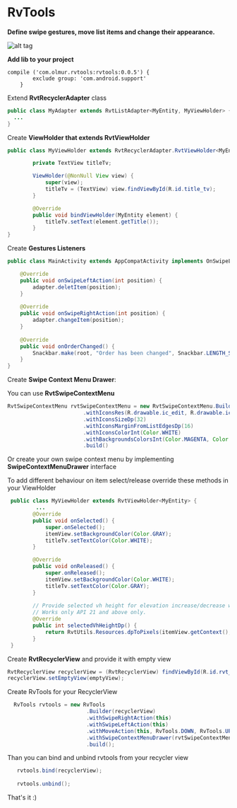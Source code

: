 # RvTools
<strong>Define swipe gestures, move list items and change their appearance.</strong> 

![alt tag](https://user-images.githubusercontent.com/16815979/31423289-936f3df8-ae5c-11e7-9cc8-56d1c930a05c.gif)


<b>Add lib to your project</b>
``` Gradle
compile ('com.olmur.rvtools:rvtools:0.0.5') {
        exclude group: 'com.android.support'
    }
```

Extend <b>RvtRecyclerAdapter</b> class
``` Java
public class MyAdapter extends RvtListAdapter<MyEntity, MyViewHolder> {
  ...
}
```
Create <b>ViewHolder that extends RvtViewHolder</b> 
``` Java
public class MyViewHolder extends RvtRecyclerAdapter.RvtViewHolder<MyEntity> {

        private TextView titleTv;

        ViewHolder(@NonNull View view) {
            super(view);
            titleTv = (TextView) view.findViewById(R.id.title_tv);
        }

        @Override
        public void bindViewHolder(MyEntity element) {
            titleTv.setText(element.getTitle());
        }
}
```

Create <b>Gestures Listeners</b>
``` Java
public class MainActivity extends AppCompatActivity implements OnSwipeLeftAction, OnSwipeRightAction, OnOrderChangedListener {

    @Override
    public void onSwipeLeftAction(int position) {
        adapter.deletItem(position);
    }
    
    @Override
    public void onSwipeRightAction(int position) {
        adapter.changeItem(position);
    }
    
    @Override
    public void onOrderChanged() {
        Snackbar.make(root, "Order has been changed", Snackbar.LENGTH_SHORT).show();
    }
}
```

Create <b>Swipe Context Menu Drawer</b>:

You can use <b>RvtSwipeContextMenu</b>
``` Java
RvtSwipeContextMenu rvtSwipeContextMenu = new RvtSwipeContextMenu.Builder(context)
                        .withIconsRes(R.drawable.ic_edit, R.drawable.ic_delete)
                        .withIconsSizeDp(32)
                        .withIconsMarginFromListEdgesDp(16)
                        .withIconsColorInt(Color.WHITE)
                        .withBackgroundsColorsInt(Color.MAGENTA, Color.RED)
                        .build()
```

Or create your own swipe context menu by implementing <b>SwipeContextMenuDrawer</b> interface

To add different behaviour on item select/release override these methods in your ViewHolder
``` Java
 public class MyViewHolder extends RvtViewHolder<MyEntity> {
         ... 
        @Override
        public void onSelected() {
            super.onSelected();
            itemView.setBackgroundColor(Color.GRAY);
            titleTv.setTextColor(Color.WHITE);
        }

        @Override
        public void onReleased() {
            super.onReleased();
            itemView.setBackgroundColor(Color.WHITE);
            titleTv.setTextColor(Color.GRAY);
        }
        
        // Provide selected vh height for elevation increase/decrease when vh is being selected/released.
        // Works only API 21 and above only.
        @Override
        public int selectedVhHeightDp() {
            return RvtUtils.Resources.dpToPixels(itemView.getContext(), 8);
        }
 }
```

Create <b>RvtRecyclerView</b> and provide it with empty view
``` Java
RvtRecyclerView recyclerView = (RvtRecyclerView) findViewById(R.id.rvt_recycler_view);
recyclerView.setEmptyView(emptyView);
```

Create RvTools for your RecyclerView

``` Java
  RvTools rvtools = new RvTools
                         .Builder(recyclerView)
                         .withSwipeRightAction(this)
                         .withSwipeLeftAction(this)
                         .withMoveAction(this, RvTools.DOWN, RvTools.UP)
                         .withSwipeContextMenuDrawer(rvtSwipeContextMenu)
                         .build();
```

Than you can bind and unbind rvtools from your recycler view
 
 ``` Java
    rvtools.bind(recyclerView);
    
    rvtools.unbind();
 ```

That's it :)